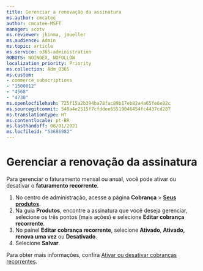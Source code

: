 ```yaml
---
title: Gerenciar a renovação da assinatura
ms.author: cmcatee
author: cmcatee-MSFT
manager: scotv
ms.reviewer: jkinma, jmueller
ms.audience: Admin
ms.topic: article
ms.service: o365-administration
ROBOTS: NOINDEX, NOFOLLOW
localization_priority: Priority
ms.collection: Adm_O365
ms.custom:
- commerce_subscriptions
- "1500012"
- "4568"
- "4730"
ms.openlocfilehash: 725f15a2b394ba78fac89b17eb82a4a65fe6e82c
ms.sourcegitcommit: 540a4e2515f7cfddee65519046454fc4437cd287
ms.translationtype: HT
ms.contentlocale: pt-BR
ms.lasthandoff: 08/01/2021
ms.locfileid: "53686982"
---
```

# <a name="manage-subscription-renewal"></a>Gerenciar a renovação da assinatura

Para gerenciar o faturamento mensal ou anual, você pode ativar ou desativar o **faturamento recorrente**.

1. No centro de administração, acesse a página **Cobrança** > **[Seus produtos](https://go.microsoft.com/fwlink/p/?linkid=842054)**.
2. Na guia **Produtos**, encontre a assinatura que você deseja gerenciar, selecione os três pontos (mais ações) e selecione **Editar cobrança recorrente**.
3. No painel **Editar cobrança recorrente**, selecione **Ativado**, **Ativado, renova uma vez** ou **Desativado**.
4. Selecione **Salvar**.

Para obter mais informações, confira [Ativar ou desativar cobranças recorrentes](/microsoft-365/commerce/subscriptions/renew-your-subscription#turn-recurring-billing-off-or-on).

